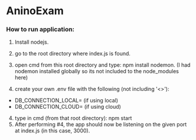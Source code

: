 # AninoExam

### How to run application:
1) Install nodejs.

2) go to the root directory where index.js is found.

3) open cmd from this root directory and type:
  npm install nodemon.
  (I had nodemon installed globally so its not included to the node_modules here)
  
3) create your own .env file with the following (not including '<>'):
- DB_CONNECTION_LOCAL=<your local mongodb access link here> (if using local)
- DB_CONNECTION_CLOUD=<your cloud mongodb access link here> (if using cloud)
  
4) type in cmd (from that root directory): npm start
5) After performing #4, the app should now be listening on the given port at index.js (in this case, 3000).
